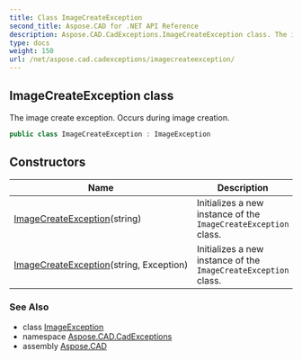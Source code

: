 ```yaml
---
title: Class ImageCreateException
second_title: Aspose.CAD for .NET API Reference
description: Aspose.CAD.CadExceptions.ImageCreateException class. The image create exception. Occurs during image creation
type: docs
weight: 150
url: /net/aspose.cad.cadexceptions/imagecreateexception/
---
```

## ImageCreateException class

The image create exception. Occurs during image creation.

```csharp
public class ImageCreateException : ImageException
```

## Constructors

| Name | Description |
| --- | --- |
| [ImageCreateException](imagecreateexception/#constructor)(string) | Initializes a new instance of the `ImageCreateException` class. |
| [ImageCreateException](imagecreateexception/#constructor_1)(string, Exception) | Initializes a new instance of the `ImageCreateException` class. |

### See Also

* class [ImageException](../imageexception/)
* namespace [Aspose.CAD.CadExceptions](../../aspose.cad.cadexceptions/)
* assembly [Aspose.CAD](../../)



